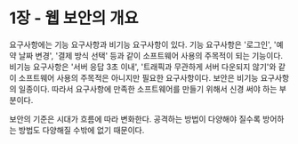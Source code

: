 # 1장 - 웹 보안의 개요

요구사항에는 기능 요구사항과 비기능 요구사항이 있다. 기능 요구사항은 '로그인', '예약 날짜 변경', '결제 방식 선택' 등과 같이 소프트웨어 사용의 주목적이 되는 기능이다. 비기능 요구사항은 '서버 응답 3초 이내', '트래픽과 무관하게 서버 다운되지 않기'와 같이 소프트웨어 사용의 주목적은 아니지만 필요한 요구사항이다. 보안은 비기능 요구사항의 일종이다. 따라서 요구사항에 만족한 소프트웨어를 만들기 위해서 신경 써야 하는 부분이다.

보안의 기준은 시대가 흐름에 따라 변화한다. 공격하는 방법이 다양해야 질수록 방어하는 방법도 다양해질 수밖에 없기 때문이다.
